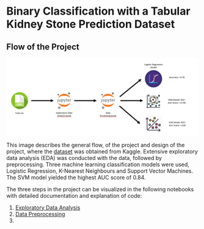 # Binary Classification with a Tabular Kidney Stone Prediction Dataset 

## Flow of the Project 
![image](https://github.com/shrek-28/kidney-stone-prediction/blob/main/images/Screenshot%202024-11-29%20205811.png)

This image describes the general flow, of the project and design of the project, where the [dataset](https://www.kaggle.com/competitions/playground-series-s3e12/data) was obtained from Kaggle. Extensive exploratory data analysis (EDA) was conducted with the data, followed by preprocessing. Three machine learning classification models were used, Logistic Regression, K-Nearest Neighbours and Support Vector Machines. The SVM model yielded the highest AUC score of 0.84. 

The three steps in the project can be visualized in the following notebooks with detailed documentation and explanation of code:
1. [Exploratory Data Analysis](https://github.com/shrek-28/kidney-stone-prediction/blob/main/Exploratory%20Data%20Analysis.ipynb)
2. [Data Preprocessing](https://github.com/shrek-28/kidney-stone-prediction/blob/main/Data%20Preprocessing.ipynb)
3. 


